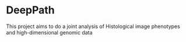 # DeepPath
This project aims to do a joint analysis of Histological image phenotypes and high-dimensional genomic data
